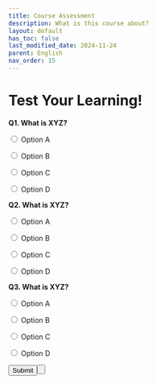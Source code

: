 ```yaml
---
title: Course Assessment
description: What is this course about?
layout: default
has_toc: false
last_modified_date: 2024-11-24
parent: English
nav_order: 15
---
```


# Test Your Learning!

**Q1. What is XYZ?**

<p>
  <input type="radio" name="q1" value="a" id="q1-a" />
  <label for="q1-a">Option A</label>
</p>

<p>
  <input type="radio" name="q1" value="b" id="q1-b" />
  <label for="q1-b">Option B</label>
</p>

<p>
  <input type="radio" name="q1" value="c" id="q1-c" />
  <label for="q1-c">Option C</label>
</p>

<p>
  <input type="radio" name="q1" value="d" id="q1-d" />
  <label for="q1-d">Option D</label>
</p>

**Q2. What is XYZ?**

<p>
  <input type="radio" name="q1" value="a" id="q1-a" />
  <label for="q1-a">Option A</label>
</p>

<p>
  <input type="radio" name="q1" value="b" id="q1-b" />
  <label for="q1-b">Option B</label>
</p>

<p>
  <input type="radio" name="q1" value="c" id="q1-c" />
  <label for="q1-c">Option C</label>
</p>

<p>
  <input type="radio" name="q1" value="d" id="q1-d" />
  <label for="q1-d">Option D</label>
</p>

**Q3. What is XYZ?**

<p>
  <input type="radio" name="q1" value="a" id="q1-a" />
  <label for="q1-a">Option A</label>
</p>

<p>
  <input type="radio" name="q1" value="b" id="q1-b" />
  <label for="q1-b">Option B</label>
</p>

<p>
  <input type="radio" name="q1" value="c" id="q1-c" />
  <label for="q1-c">Option C</label>
</p>

<p>
  <input type="radio" name="q1" value="d" id="q1-d" />
  <label for="q1-d">Option D</label>
</p>

<button class="btn btn-primary fs-5 mb-4 mb-md-0" onclick="console.log('Submitted')">Submit<button>